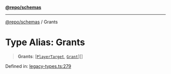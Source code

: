 [**@repo/schemas**](../README.md)

***

[@repo/schemas](../README.md) / Grants

# Type Alias: Grants

> **Grants**: \[[`PlayerTarget`](PlayerTarget.md), [`Grant`](Grant.md)\][]

Defined in: [legacy-types.ts:279](https://github.com/alexqguo/drinking-board-game-v3/blob/afd6bac85649b603b1a3817542e5f085a462e4f0/packages/schemas/src/legacy-types.ts#L279)
